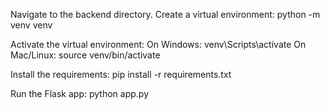 Navigate to the backend directory.
Create a virtual environment: python -m venv venv

Activate the virtual environment:
On Windows: venv\Scripts\activate
On Mac/Linux: source venv/bin/activate

Install the requirements:
pip install -r requirements.txt

Run the Flask app:
python app.py